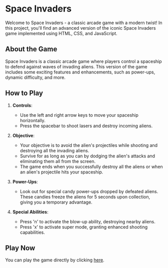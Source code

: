 # Space Invaders

Welcome to Space Invaders - a classic arcade game with a modern twist! In this project, you'll find an advanced version of the iconic Space Invaders game implemented using HTML, CSS, and JavaScript.

## About the Game

Space Invaders is a classic arcade game where players control a spaceship to defend against waves of invading aliens. This version of the game includes some exciting features and enhancements, such as power-ups, dynamic difficulty, and more.

## How to Play

1. **Controls**:
   - Use the left and right arrow keys to move your spaceship horizontally.
   - Press the spacebar to shoot lasers and destroy incoming aliens.

2. **Objective**:
   - Your objective is to avoid the alien's projectiles while shooting and destroying all the invading aliens.
   - Survive for as long as you can by dodging the alien's attacks and eliminating them all from the screen.
   - The game ends when you successfully destroy all the aliens or when an alien's projectile hits your spaceship.

3. **Power-Ups**:
   - Look out for special candy power-ups dropped by defeated aliens. These candies freeze the aliens for 5 seconds upon collection, giving you a temporary advantage.
   
4. **Special Abilities**:
   - Press 'n' to activate the blow-up ability, destroying nearby aliens.
   - Press 'x' to activate super mode, granting enhanced shooting capabilities.

## Play Now

You can play the game directly by clicking [here](alongod.github.io/Space-Invaders/).
